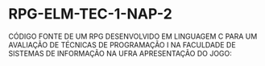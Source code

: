 # RPG-ELM-TEC-1-NAP-2
CÓDIGO FONTE DE UM RPG DESENVOLVIDO EM LINGUAGEM C PARA UM AVALIAÇÃO DE TÉCNICAS DE PROGRAMAÇÃO I NA FACULDADE DE SISTEMAS DE INFORMAÇÃO NA UFRA
APRESENTAÇÃO DO JOGO:
